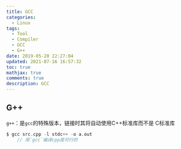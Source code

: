 ```yaml
---
title: GCC
categories:
  - Linux
tags:
  - Tool
  - Compiler
  - GCC
  - G++
date: 2019-05-20 22:27:04
updated: 2021-07-16 16:57:32
toc: true
mathjax: true
comments: true
description: GCC
---
```


##	G++

`g++`：是`gcc`的特殊版本，链接时其将自动使用C++标准库而不是
C标准库

```c
$ gcc src.cpp -l stdc++ -o a.out
	// 用`gcc`编译cpp是可行的
```

